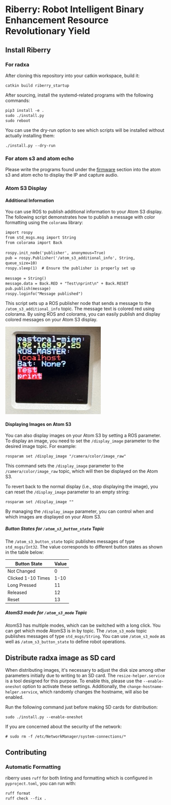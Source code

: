 # Riberry: Robot Intelligent Binary Enhancement Resource Revolutionary Yield

## Install Riberry

### For radxa

After cloning this repository into your catkin workspace, build it:

```
catkin build riberry_startup
```

After sourcing, install the systemd-related programs with the following commands:

```
pip3 install -e .
sudo ./install.py
sudo reboot
```

You can use the dry-run option to see which scripts will be installed without actually installing them:

```
./install.py --dry-run
```

### For atom s3 and atom echo

Please write the programs found under the [firmware](https://github.com/iory/riberry/tree/master/firmware) section into the atom s3 and atom echo to display the IP and capture audio.


### Atom S3 Display

#### Additional Information

You can use ROS to publish additional information to your Atom S3 display. The following script demonstrates how to publish a message with color formatting using the `colorama` library:


```
import rospy
from std_msgs.msg import String
from colorama import Back

rospy.init_node('publisher', anonymous=True)
pub = rospy.Publisher('/atom_s3_additional_info', String, queue_size=10)
rospy.sleep(1)  # Ensure the publisher is properly set up

message = String()
message.data = Back.RED + "Test\nprint\n" + Back.RESET
pub.publish(message)
rospy.loginfo("Message published")
```

This script sets up a ROS publisher node that sends a message to the `/atom_s3_additional_info` topic.
The message text is colored red using colorama. By using ROS and colorama, you can easily publish and display colored messages on your Atom S3 display.

<img src="doc/atoms3-additional-info.jpg" alt="Display additional message with Atom S3" width="300">

#### Displaying Images on Atom S3

You can also display images on your Atom S3 by setting a ROS parameter.
To display an image, you need to set the `/display_image` parameter to the desired image topic. For example:

```
rosparam set /display_image "/camera/color/image_raw"
```

This command sets the `/display_image` parameter to the `/camera/color/image_raw` topic, which will then be displayed on the Atom S3.

To revert back to the normal display (i.e., stop displaying the image), you can reset the `/display_image` parameter to an empty string:

```
rosparam set /display_image ""
```

By managing the `/display_image` parameter, you can control when and which images are displayed on your Atom S3.

##### Button States for `/atom_s3_button_state` Topic

The `/atom_s3_button_state` topic publishes messages of type `std_msgs/Int32`. The value corresponds to different button states as shown in the table below:


| Button State        | Value   |
|---------------------|---------|
| Not Changed         | 0       |
| Clicked 1-10 Times  | 1-10    |
| Long Pressed        | 11      |
| Released            | 12      |
| Reset               | 13      |

##### AtomS3 mode for `/atom_s3_mode` Topic

AtomS3 has multiple modes, which can be switched with a long click. You can get which mode AtomS3 is in by topic. The `/atom_s3_mode` topic publishes messages of type `std_msgs/String`. You can use `/atom_s3_mode` as well as `/atom_s3_button_state` to define robot operations.

## Distribute radxa image as SD card

When distributing images, it's necessary to adjust the disk size among other parameters initially due to writing to an SD card.
The `resize-helper.service` is a tool designed for this purpose. To enable this, please use the `--enable-oneshot` option to activate these settings.
Additionally, the `change-hostname-helper.service`, which randomly changes the hostname, will also be enabled.

Run the following command just before making SD cards for distribution:

```
sudo ./install.py --enable-oneshot
```

If you are concerned about the security of the network:
```
# sudo rm -f /etc/NetworkManager/system-connections/*
```

## Contributing

### Automatic Formatting
riberry uses `ruff` for both linting and formatting which is configured in `pyproject.toml`, you can run with:
```
ruff format
ruff check --fix .
```
